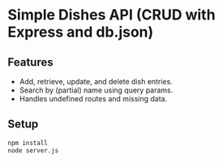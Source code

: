 # Simple Dishes API (CRUD with Express and db.json)

## Features
- Add, retrieve, update, and delete dish entries.
- Search by (partial) name using query params.
- Handles undefined routes and missing data.

## Setup

```bash
npm install
node server.js
